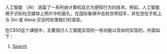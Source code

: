 人工智能 （AI） 涵盖了一系列由计算机显示为感知行为的技术。例如，人工智能用于识别社交媒体上照片中的面孔，在国际象棋中击败世界冠军，并在您在手机上与 Siri 或 Alexa 交谈时处理我们的语音。

在CS50这个课程中，主要探讨人工智能实现的一些功能以及如何实现的，内容如下：

1. [Search](Search(有关AI的部分搜索算法).md)